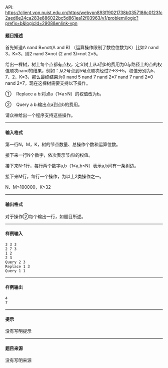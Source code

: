 API: https://client.vpn.nuist.edu.cn/https/webvpn893ff9021738b0357186c0f23fc2aed6e24ca283e886022bc5d861ea12f03963/v1/problem/logic?prefix=b&logicId=2908&enlink-vpn

#### 题目描述

首先知道A nand B=not(A and B) （运算操作限制了数位位数为K）比如2 nand 3，K=3，则2 nand 3=not (2 and 3)=not 2=5。

给出一棵树，树上每个点都有点权，定义树上从a到b的费用为0与路径上的点的权值顺次nand的结果，例如：从2号点到5号点顺次经过2->3->5，权值分别为5、7、2，K=3，那么最终结果为0 nand 5 nand 7 nand 2=7 nand 7 nand 2=0 nand 2=7，现在这棵树需要支持以下操作。

①    Replace a b:将点a（1≤a≤N）的权值改为b。

②    Query a b:输出点a到点b的费用。

请众神给出一个程序支持这些操作。

---

#### 输入格式

第一行N，M，K，树的节点数量、总操作个数和运算位数。

接下来一行N个数字，依次表示节点i的权值。

接下来N-1行，每行两个数字a,b（1≤a,b≤N）表示a,b间有一条树边。

接下来M行，每行一个操作，为以上2类操作之一。

N、M≤100000，K≤32

---

#### 输出格式

对于操作②每个输出一行，如题目所述。

---

#### 样例输入
```
3 3 3
2 7 3 
1 2
2 3
Query 2 3
Replace 1 3
Query 1 1  

```

---

#### 样例输出
```
4
7

```

---

#### 提示

没有写明提示

---

#### 题目来源

没有写明来源